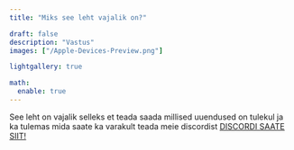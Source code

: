 ```yaml
---
title: "Miks see leht vajalik on?"

draft: false
description: "Vastus"
images: ["/Apple-Devices-Preview.png"]

lightgallery: true

math:
  enable: true
---
```


See leht on vajalik selleks et teada saada millised uuendused on tulekul ja ka tulemas mida saate ka varakult teada meie discordist [DISCORDI SAATE SIIT!](https://discord.gg/ar68BQE7NP)

